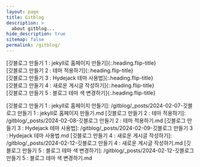 ```yaml
---
layout: page
title: Gitblog
description: >
  about gitblog...
hide_description: true
sitemap: false
permalink: /gitblog/
---
```


[깃블로그 만들기 1 : jekyll로 홈페이지 만들기]{:.heading.flip-title} \
[깃블로그 만들기 2 : 테마 적용하기]{:.heading.flip-title} \
[깃블로그 만들기 3 : Hydejack 테마 사용법]{:.heading.flip-title} \
[깃블로그 만들기 4 : 새로운 게시글 작성하기]{:.heading.flip-title} \
[깃블로그 만들기 5 : 블로그 테마 색 변경하기]{:.heading.flip-title}

[깃블로그 만들기 1 : jekyll로 홈페이지 만들기]: /gitblog/_posts/2024-02-07-깃블로그 만들기 1 : jekyll로 홈페이지 만들기.md
[깃블로그 만들기 2 : 테마 적용하기]: /gitblog/_posts/2024-02-08-깃블로그 만들기 2 : 테마 적용하기.md
[깃블로그 만들기 3 : Hydejack 테마 사용법]: /gitblog/_posts/2024-02-09-깃블로그 만들기 3 : Hydejack 테마 사용법.md
[깃블로그 만들기 4 : 새로운 게시글 작성하기]: /gitblog/_posts/2024-02-12-깃블로그 만들기 4 : 새로운 게시글 작성하기.md
[깃블로그 만들기 5 : 블로그 테마 색 변경하기]: /gitblog/_posts/2024-02-12-깃블로그 만들기 5 : 블로그 테마 색 변경하기.md